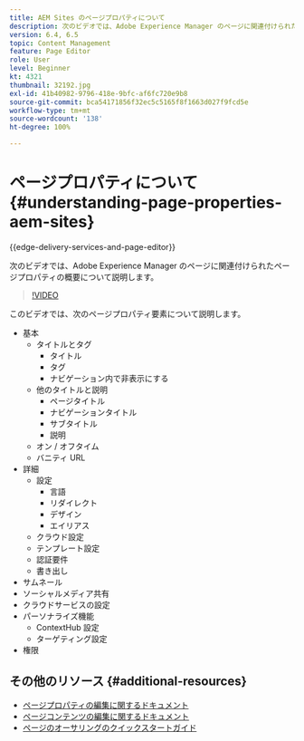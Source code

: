 ```yaml
---
title: AEM Sites のページプロパティについて
description: 次のビデオでは、Adobe Experience Manager のページに関連付けられたページプロパティのメタデータの概要について説明します。
version: 6.4, 6.5
topic: Content Management
feature: Page Editor
role: User
level: Beginner
kt: 4321
thumbnail: 32192.jpg
exl-id: 41b40982-9796-418e-9bfc-af6fc720e9b8
source-git-commit: bca54171856f32ec5c5165f8f1663d027f9fcd5e
workflow-type: tm+mt
source-wordcount: '138'
ht-degree: 100%

---
```


# ページプロパティについて {#understanding-page-properties-aem-sites}

{{edge-delivery-services-and-page-editor}}

次のビデオでは、Adobe Experience Manager のページに関連付けられたページプロパティの概要について説明します。

>[!VIDEO](https://video.tv.adobe.com/v/32192?quality=12&learn=on)

このビデオでは、次のページプロパティ要素について説明します。

* 基本
   * タイトルとタグ
      * タイトル
      * タグ
      * ナビゲーション内で非表示にする
   * 他のタイトルと説明
      * ページタイトル
      * ナビゲーションタイトル
      * サブタイトル
      * 説明
   * オン / オフタイム
   * バニティ URL
* 詳細
   * 設定
      * 言語
      * リダイレクト
      * デザイン
      * エイリアス
   * クラウド設定
   * テンプレート設定
   * 認証要件
   * 書き出し
* サムネール
* ソーシャルメディア共有
* クラウドサービスの設定
* パーソナライズ機能
   * ContextHub 設定
   * ターゲティング設定
* 権限

## その他のリソース {#additional-resources}

* [ページプロパティの編集に関するドキュメント](https://experienceleague.adobe.com/docs/experience-manager-65/authoring/authoring/editing-page-properties.html?lang=ja)
* [ページコンテンツの編集に関するドキュメント](https://experienceleague.adobe.com/docs/experience-manager-65/authoring/authoring/editing-content.html?lang=ja)
* [ページのオーサリングのクイックスタートガイド](https://experienceleague.adobe.com/docs/experience-manager-cloud-service/sites/authoring/getting-started/quick-start.html?lang=ja)
